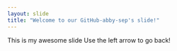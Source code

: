 ```yaml
---
layout: slide
title: "Welcome to our GitHub-abby-sep's slide!"
---
```

This is my awesome slide
Use the left arrow to go back!
